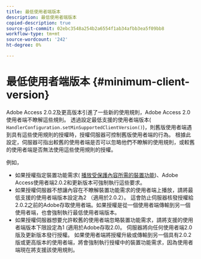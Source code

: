 ```yaml
---
title: 最低使用者端版本
description: 最低使用者端版本
copied-description: true
source-git-commit: 02ebc3548a254b2a6554f1ab34afbb3ea5f09bb8
workflow-type: tm+mt
source-wordcount: '242'
ht-degree: 0%

---
```


# 最低使用者端版本 {#minimum-client-version}

Adobe Access 2.0.2及更高版本引進了一些新的使用規則，Adobe Access 2.0使用者端不瞭解這些規則。 透過設定最低支援的使用者端版本( `HandlerConfiguration.setMinSupportedClientVersion()`)，則舊版使用者端遇到具有這些使用規則的授權時，授權伺服器可控制舊版使用者端的行為。 根據此設定，伺服器可指出較舊的使用者端是否可以忽略他們不瞭解的使用規則，或較舊的使用者端是否無法使用這些使用規則的授權。

例如，

* 如果授權指定裝置功能需求( [播放受保護內容所需的裝置功能](../../../aaxs-protecting-content/content-introduction/content-usage-rules/content-runtime-application-restrictions/content-device-capabilities.md))、Adobe Access使用者端2.0.2和更新版本可強制執行這些要求。
* 如果授權伺服器不想讓內容在不瞭解裝置功能需求的使用者端上播放，請將最低支援的使用者端版本設定為2 （適用於2.0.2）。 這會防止伺服器核發授權給2.0.2之前的Adobe存取使用者端。如果授權是從一個使用者端傳輸到另一個使用者端，也會強制執行最低使用者端版本。
* 如果授權伺服器想要允許較舊的使用者端忽略裝置功能需求，請將支援的使用者端版本下限設定為1 (適用於Adobe存取2.0)。 伺服器將向任何使用者端2.0版及更新版本發行授權。 如果使用者端將授權升級或傳輸到另一個具有2.0.2版或更高版本的使用者端，將會強制執行授權中的裝置功能需求，因為使用者端現在將支援該使用規則。
